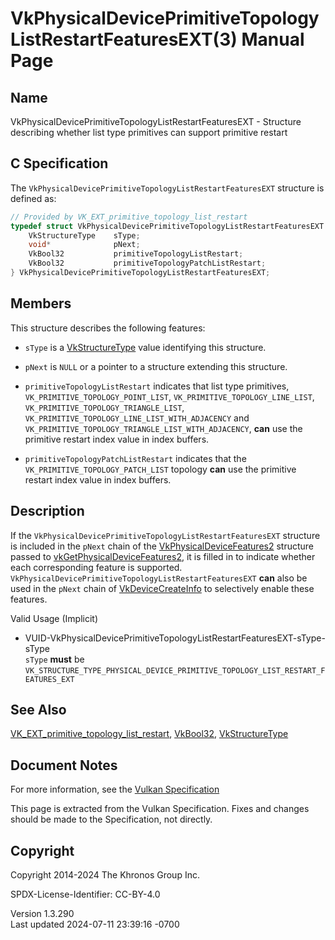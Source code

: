 # VkPhysicalDevicePrimitiveTopologyListRestartFeaturesEXT(3) Manual Page

## Name

VkPhysicalDevicePrimitiveTopologyListRestartFeaturesEXT - Structure
describing whether list type primitives can support primitive restart



## <a href="#_c_specification" class="anchor"></a>C Specification

The `VkPhysicalDevicePrimitiveTopologyListRestartFeaturesEXT` structure
is defined as:

``` c
// Provided by VK_EXT_primitive_topology_list_restart
typedef struct VkPhysicalDevicePrimitiveTopologyListRestartFeaturesEXT {
    VkStructureType    sType;
    void*              pNext;
    VkBool32           primitiveTopologyListRestart;
    VkBool32           primitiveTopologyPatchListRestart;
} VkPhysicalDevicePrimitiveTopologyListRestartFeaturesEXT;
```

## <a href="#_members" class="anchor"></a>Members

This structure describes the following features:

- `sType` is a [VkStructureType](https://registry.khronos.org/vulkan/specs/1.3-extensions/man/html/VkStructureType.html) value identifying
  this structure.

- `pNext` is `NULL` or a pointer to a structure extending this
  structure.

- <span id="features-primitiveTopologyListRestart"></span>
  `primitiveTopologyListRestart` indicates that list type primitives,
  `VK_PRIMITIVE_TOPOLOGY_POINT_LIST`, `VK_PRIMITIVE_TOPOLOGY_LINE_LIST`,
  `VK_PRIMITIVE_TOPOLOGY_TRIANGLE_LIST`,
  `VK_PRIMITIVE_TOPOLOGY_LINE_LIST_WITH_ADJACENCY` and
  `VK_PRIMITIVE_TOPOLOGY_TRIANGLE_LIST_WITH_ADJACENCY`, **can** use the
  primitive restart index value in index buffers.

- <span id="features-primitiveTopologyPatchListRestart"></span>
  `primitiveTopologyPatchListRestart` indicates that the
  `VK_PRIMITIVE_TOPOLOGY_PATCH_LIST` topology **can** use the primitive
  restart index value in index buffers.

## <a href="#_description" class="anchor"></a>Description

If the `VkPhysicalDevicePrimitiveTopologyListRestartFeaturesEXT`
structure is included in the `pNext` chain of the
[VkPhysicalDeviceFeatures2](https://registry.khronos.org/vulkan/specs/1.3-extensions/man/html/VkPhysicalDeviceFeatures2.html) structure
passed to
[vkGetPhysicalDeviceFeatures2](https://registry.khronos.org/vulkan/specs/1.3-extensions/man/html/vkGetPhysicalDeviceFeatures2.html), it is
filled in to indicate whether each corresponding feature is supported.
`VkPhysicalDevicePrimitiveTopologyListRestartFeaturesEXT` **can** also
be used in the `pNext` chain of
[VkDeviceCreateInfo](https://registry.khronos.org/vulkan/specs/1.3-extensions/man/html/VkDeviceCreateInfo.html) to selectively enable
these features.

Valid Usage (Implicit)

- <a
  href="#VUID-VkPhysicalDevicePrimitiveTopologyListRestartFeaturesEXT-sType-sType"
  id="VUID-VkPhysicalDevicePrimitiveTopologyListRestartFeaturesEXT-sType-sType"></a>
  VUID-VkPhysicalDevicePrimitiveTopologyListRestartFeaturesEXT-sType-sType  
  `sType` **must** be
  `VK_STRUCTURE_TYPE_PHYSICAL_DEVICE_PRIMITIVE_TOPOLOGY_LIST_RESTART_FEATURES_EXT`

## <a href="#_see_also" class="anchor"></a>See Also

[VK_EXT_primitive_topology_list_restart](https://registry.khronos.org/vulkan/specs/1.3-extensions/man/html/VK_EXT_primitive_topology_list_restart.html),
[VkBool32](https://registry.khronos.org/vulkan/specs/1.3-extensions/man/html/VkBool32.html), [VkStructureType](https://registry.khronos.org/vulkan/specs/1.3-extensions/man/html/VkStructureType.html)

## <a href="#_document_notes" class="anchor"></a>Document Notes

For more information, see the <a
href="https://registry.khronos.org/vulkan/specs/1.3-extensions/html/vkspec.html#VkPhysicalDevicePrimitiveTopologyListRestartFeaturesEXT"
target="_blank" rel="noopener">Vulkan Specification</a>

This page is extracted from the Vulkan Specification. Fixes and changes
should be made to the Specification, not directly.

## <a href="#_copyright" class="anchor"></a>Copyright

Copyright 2014-2024 The Khronos Group Inc.

SPDX-License-Identifier: CC-BY-4.0

Version 1.3.290  
Last updated 2024-07-11 23:39:16 -0700
